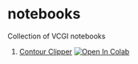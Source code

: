 # notebooks
Collection of VCGI notebooks


 1. [Contour Clipper](https://colab.research.google.com/github/VCGI/notebooks/blob/main/notebooks/vt_contour_clipper.ipynb) [![Open In Colab](https://colab.research.google.com/assets/colab-badge.svg)](https://colab.research.google.com/github/VCGI/notebooks/blob/main/notebooks/vt_contour_clipper.ipynb)<br>
